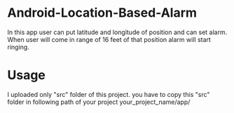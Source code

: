 # Android-Location-Based-Alarm
In this app user can put latitude and longitude of position and can set alarm. When user will come in range of  16 feet of that position alarm will start ringing. 

# Usage
I uploaded only "src" folder of this project. you have to copy this "src" folder in following path of your project
your_project_name/app/
